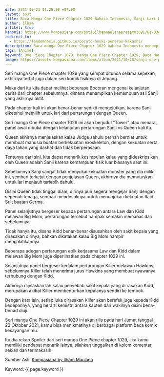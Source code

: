 ```yaml
---
date: 2021-10-21 01:25:00 +07:00
layout: post
title: Baca Manga One Piece Chapter 1029 Bahasa Indonesia, Sanji Lari Dari Pertarungan!
author: ilham
artikel: true
kanonis: https://www.kompasiana.com/ppti5ilhammaulanapratama3691/61703ed706310e78847bab62/baca-manga-one-piece-chapter-1029-sanji-lari-dari-queen
redirect_to: 
  - https://fandomnesia.github.io/boruto-houki-penerus-kakashi/
description: Baca manga One Piece Chapter 1029 bahasa Indonesia menampilkan Sanji yang lari dari Queen.
tags: [Anime]
keyword: One Piece Chapter 1029, Manga One Piece Chapter 1029, Baca Manga One Piece Chapter 1029, Manga One Piece Chapter 1029 bahasa indonesia, Sanji vs Queen, Sanji, Kaido, Big Mom
image: https://assets.kompasiana.com/items/album/2021/10/20/sanji-one-piece-1029-61703ccb06310e63986ef5e2.png
---
```

Seri manga One Piece chapter 1029 yang sempat ditunda selama sepekan, akhirnya terbit juga dalam seri komik fisiknya di Jepang.

Maka dari itu kita dapat melihat beberapa Bocoran mengenai kelanjutan cerita dari chapter sebelumnya, dimana menampilkan kemampuan asli Sanji yang akhirnya aktif.

Pada chapter kali ini akan benar-benar sedikit mengejutkan, karena Sanji diketahui memilih untuk lari dari pertarungan dengan Queen.

Seri manga One Piece chapter 1029 ini akan berjudul "Tower" atau menara, panel awal dibuka dengan kelanjutan pertarungan Sanji vs Queen kali itu.

Queen akhirnya menjelaskan kalau Judge sahulu pernah berniat untuk membuat manusia buatan berkekuatan exoskeleton, dengan kekuatan serta daya tahan yang dashat dan tidak berperasaan.

Tentunya dari sini, kita dapat menarik kesimpulan kalau yang dideskripsikan oleh Queen adalah Sanji karena kemampuan fisik luar biasanya saat ini.

Sebelumnya Sanji sangat tidak menyukai kekuatan monster yang dia miliki ini, sembari terkejut dengan penjelasan Queen, akhirnya dia memutuskan untuk lari menjauh terlebih dahulu.

Disini Queen tidak tinggal diam, dirinya pun segera mengejar Sanji dengan sepenuh tenaga, sembari mendesaknya untuk menunjukan kekuatan Raid Suit buatan Germa.

Panel selanjutnya bergeser kepada pertarungan antara Law dan Kidd melawan Big Mom, pertarungan tersebut nampak semakin memanas dari sebelumnya.

Tidak hanya itu, disana Kidd benar-benar disusahkan oleh sakit kepala yang dirasakan dirinya, bahkan dikatakan kalau Big Mom hampir mengalahkannya.

Beberapa adegan pertarungan epik kerjasama Law dan Kidd dalam melawan Big Mom juga diperlihatkan pada chapter 1029 ini.

Selanjutnya panel bergeser kedalam pertarungan Killer melawan Hawkins, sebelumnya Killer telah menerima jurus Hawkins yang membuat nyawanya terhubung dengan Kidd.

Akhirnya dijelaskan lah kalau penyebab sakit kepala yang di rasakan Kidd, merupakan akibat Killer membenturkan kepalanya sendiri ke tembok.

Dengan kata lain, setiap luka dirasakan Killer akan berefek juga kepada Kidd kedepannya, yang berarti kemistri antara kapten dan wakilnya disini bena-benad diuji.

Seri manga One Piece Chapter 1029 ini akan rilis pada hari Jumat tanggal 22 Oktober 2021, kamu bisa menikmatinya di berbagai platform baca komik kesayangan mu.

Itu dia rekap Spoiler dari seri manga One Piece chapter 1029, jika kamu memiliki pendapat menarik lainya, silahkan tinggalkan di kolom komentar, sekian dan terimakasih.

Sumber Asli: <a href="https://www.kompasiana.com/ppti5ilhammaulanapratama3691/61703ed706310e78847bab62/baca-manga-one-piece-chapter-1029-sanji-lari-dari-queen">Kompasiana by Ilham Maulana</a>

Keyword: {{ page.keyword }}

